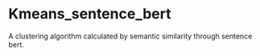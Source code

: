 # Kmeans_sentence_bert
A clustering algorithm calculated by semantic similarity through sentence bert. 

